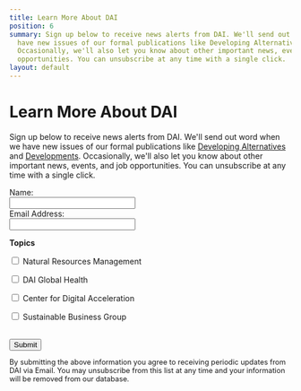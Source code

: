 ```yaml
---
title: Learn More About DAI
position: 6
summary: Sign up below to receive news alerts from DAI. We'll send out word when we
  have new issues of our formal publications like Developing Alternatives and Developments.
  Occasionally, we'll also let you know about other important news, events, and job
  opportunities. You can unsubscribe at any time with a single click.
layout: default
---
```


# Learn More About DAI

Sign up below to receive news alerts from DAI. We'll send out word when we have new issues of our formal publications like [Developing Alternatives](http://dai-global-developments.com/developing-alternatives?utm_source=daidotcom) and [Developments](http://dai-global-developments.com/developments?utm_source=daidotcom). Occasionally, we'll also let you know about other important news, events, and job opportunities. You can unsubscribe at any time with a single click.

<form class="campaign-monitor" action="https://dai.createsend.com/t/r/s/sikkud/" id="subForm" method="post">
		<div>
			<label for="name">Name:</label><br />
			<input id="name" name="cm-name" size="25" type="text" /></div>
		<div>
			<label for="sikkud-sikkud">Email Address:</label><br />
			<input id="sikkud-sikkud" name="cm-sikkud-sikkud" size="25" type="text" />
			<p>
				<label><strong>Topics</strong></label>
				<br />
        <div>
					<p><input class="topic-checks" id="fielddjnwuu-0" name="cm-fo-djnwuu" type="checkbox" value="12358953"
						/>
						<label for="fielddjnwuu-4">Natural Resources Management</label></p>
				</div>
				<div>
					<p><input class="topic-checks" id="fielddjnwuu-0" name="cm-fo-djnwuu" type="checkbox" value="12358953"
						/>
						<label for="fielddjnwuu-0">DAI Global Health</label></p>
				</div>
				<div>
					<p><input class="topic-checks" id="fielddjnwuu-1" name="cm-fo-djnwuu" type="checkbox" value="12359018"
						/>
						<label for="fielddjnwuu-1">Center for Digital Acceleration</label></p>
				</div>
				<div>
					<p><input class="topic-checks" id="fielddjnwuu-3" name="cm-fo-djnwuu" type="checkbox" value="12359020"
						/>
						<label for="fielddjnwuu-3">Sustainable Business Group</label></p>
				</div>
        <div style="display: none !important;"><label>Latent Space </label><input aria-label="Latent Space" id="fieldddiukjyh" maxlength="200" name="cm-f-ddiukjyh"></div>
			</p>
		</div>
		<div>
			&nbsp;</div>
		<div>
			<input class="button" type="submit" value="Submit" /></div>
			<p style="font-size: .8rem;">By submitting the above information you agree to receiving periodic updates from DAI via Email. You may unsubscribe from this list at any time and your information will be removed from our database. </p>
	</form>
